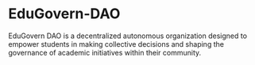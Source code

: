 # EduGovern-DAO
EduGovern DAO is a decentralized autonomous organization designed to empower students in making collective decisions and shaping the governance of academic initiatives within their community.
